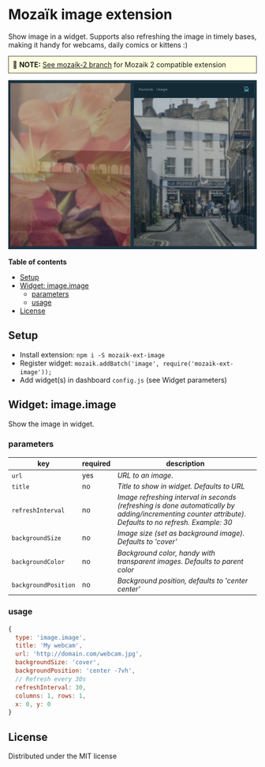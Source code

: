 # Mozaïk image extension

Show image in a widget. Supports also refreshing the image in timely bases, making it handy for webcams, daily comics or kittens :)

<div style="background-color: lightyellow; padding: 8px; border: 1px solid #444">
📢 <b>NOTE:</b> <a href="https://github.com/juhamust/mozaik-ext-image/tree/mozaik-2">See mozaik-2 branch</a> for Mozaik 2 compatible extension
</div>

![preview](https://raw.githubusercontent.com/juhamust/mozaik-ext-image/master/preview.png)

**Table of contents**
<!-- MarkdownTOC depth=0 autolink=true bracket=round -->

- [Setup](#setup)
- [Widget: image.image](#widget-imageimage)
  - [parameters](#parameters)
  - [usage](#usage)
- [License](#license)

<!-- /MarkdownTOC -->

## Setup

- Install extension: `npm i -S mozaik-ext-image`
- Register widget: `mozaik.addBatch('image', require('mozaik-ext-image'));`
- Add widget(s) in dashboard `config.js` (see Widget parameters)

## Widget: image.image

Show the image in widget.

### parameters

key                   | required | description
----------------------|----------|---------------
`url`                 | yes      | *URL to an image.*
`title`               | no       | *Title to show in widget. Defaults to URL*
`refreshInterval`     | no       | *Image refreshing interval in seconds (refreshing is done automatically by adding/incrementing counter attribute). Defaults to no refresh. Example: 30*
`backgroundSize`      | no       | *Image size (set as background image). Defaults to 'cover'*
`backgroundColor`     | no       | *Background color, handy with transparent images. Defaults to parent color*
`backgroundPosition`  | no       | *Background position, defaults to 'center center'*

### usage

```javascript
{
  type: 'image.image',
  title: 'My webcam',
  url: 'http://domain.com/webcam.jpg',
  backgroundSize: 'cover',
  backgroundPosition: 'center -7vh',
  // Refresh every 30s
  refreshInterval: 30,
  columns: 1, rows: 1,
  x: 0, y: 0
}
```

## License

Distributed under the MIT license
